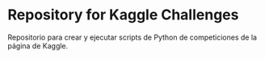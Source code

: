 # Repository for Kaggle Challenges
 Repositorio para crear y ejecutar scripts de Python de competiciones de la página de Kaggle.
